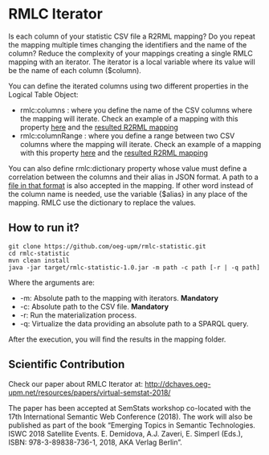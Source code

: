 # RMLC Iterator
Is each column of your statistic CSV file a R2RML mapping? Do you repeat the mapping multiple times changing the 
identifiers and the name of the column? Reduce the complexity of your mappings creating a single RMLC mapping
with an iterator. The iterator is a local variable where its value will be the name of each column ($column).

You can define the iterated columns using two different properties in the Logical Table Object:
+ rmlc:columns : where you define the name of the CSV columns where the mapping will iterate. Check an example of a mapping
with this property [here](https://github.com/oeg-upm/rmlc-statistic/blob/master/examples/eurostat/eurostatimmigration-columns.rmlc.ttl) and
the [resulted R2RML mapping](https://github.com/oeg-upm/rmlc-statistic/blob/master/examples/eurostat/eurostatimmigration-columns.r2rml.ttl)
+ rmlc:columnRange : where you define a range between two CSV columns where the mapping will iterate. Check an 
example of a mapping with this property [here](https://github.com/oeg-upm/rmlc-statistic/blob/master/examples/eurostat/eurostatimmigration-range.rmlc.ttl)
and the [resulted R2RML mapping](https://github.com/oeg-upm/rmlc-statistic/blob/master/examples/eurostat/eurostatimmigration-range.r2rml.ttl)

You can also define rmlc:dictionary property whose value must define a correlation between the columns and their alias in JSON format. 
A path to a [file in that format](https://github.com/oeg-upm/rmlc-statistic/blob/master/examples/srilanka-tourism/dictionary.json) is also accepted 
in the mapping. If other word instead of the column name is needed, use the variable {$alias} in any place of the mapping. RMLC use
the dictionary to replace the values.



## How to run it?
```
git clone https://github.com/oeg-upm/rmlc-statistic.git
cd rmlc-statistic
mvn clean install
java -jar target/rmlc-statistic-1.0.jar -m path -c path [-r | -q path]
```
Where the arguments are:
+ -m: Absolute path to the mapping with iterators. **Mandatory**
+ -c: Absolute path to the CSV file. **Mandatory**
+ -r: Run the materialization process.
+ -q: Virtualize the data providing an absolute path to a SPARQL query.


After the execution, you will find the results in the mapping folder.


## Scientific Contribution

Check our paper about RMLC Iterator at: http://dchaves.oeg-upm.net/resources/papers/virtual-semstat-2018/

The paper has been accepted at SemStats workshop co-located with the 17th International Semantic Web Conference (2018). The work will also be published as part of the book “Emerging Topics in Semantic Technologies. ISWC 2018 Satellite Events. E. Demidova, A.J. Zaveri, E. Simperl (Eds.), ISBN: 978-3-89838-736-1, 2018, AKA Verlag Berlin”.
